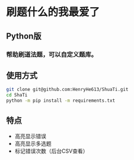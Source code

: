 # 刷题什么的我最爱了

## Python版

### 帮助刷道法题，可以自定义题库。

## 使用方式

```bash
git clone git@github.com:HenryHe613/ShuaTi.git
cd ShaTi
python -m pip install -m requirements.txt
```

## 特点

 - 高亮显示错误
 - 高亮显示多选题
 - 标记错误次数（后台CSV查看）